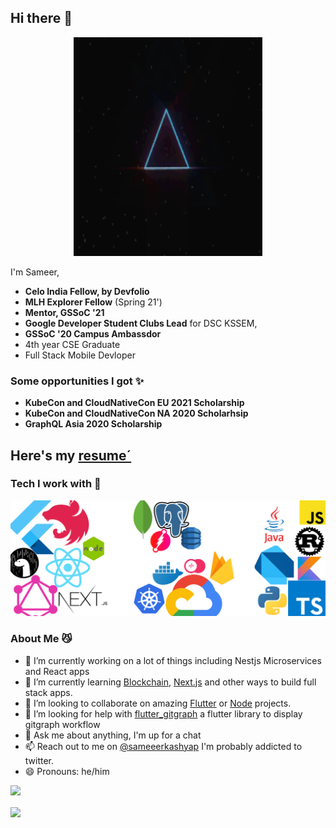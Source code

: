 ## Hi there 👋

<p align="center">
<img src="/assets/header.gif" width="60%" height="350"/>
</p>

I'm Sameer,

- **Celo India Fellow, by Devfolio**
- **MLH Explorer Fellow** (Spring 21')
- **Mentor, GSSoC '21**
- **Google Developer Student Clubs Lead** for DSC KSSEM,
- **GSSoC '20 Campus Ambassdor**
- 4th year CSE Graduate
- Full Stack Mobile Devloper

### Some opportunities I got ✨

- **KubeCon and CloudNativeCon EU 2021 Scholarship**
- **KubeCon and CloudNativeCon NA 2020 Scholarhsip**
- **GraphQL Asia 2020 Scholarship**

## Here's my [resume´](https://drive.google.com/file/d/1Hlag6VwWQ-kr8-qOBDo43OQfDsNPticN/view?usp=sharing)

### Tech I work with 🔨

<!-- <p> -->
<!-- <img src="https://raw.githubusercontent.com/Sameerkash/Sameerkash/master/assets/techstack.png" alt="flutter"/></p> -->

![techstack](/assets/techstack.png)

### About Me 😼

- 🔭 I’m currently working on a lot of things including Nestjs Microservices and React apps
- 🌱 I’m currently learning [Blockchain](https://celo.org/), [Next.js](https://Nextjs.org/) and other ways to build full stack apps.
- 👯 I’m looking to collaborate on amazing [Flutter](https://flutter.dev/) or [Node](https://nodejs.org/en/) projects.
- 🤔 I’m looking for help with [flutter_gitgraph](https://github.com/Sameerkash/flutter_gitgraph) a flutter library to display gitgraph workflow
- 💬 Ask me about anything, I'm up for a chat
- 📫 Reach out to me on [@sameeerkashyap](https://twitter.com/Sameeerkashyap) I'm probably addicted to twitter.
- 😄 Pronouns: he/him

![](https://komarev.com/ghpvc/?username=Sameerkash&style=plastic&label=Stalkers+👀) <br>

<a href="https://github.com/anuraghazra/github-readme-stats"> 
  <img align="center" src="https://github-readme-stats.vercel.app/api?username=Sameerkash&show_icons=true&theme=dracula&line_height=27 alt="Sameer github stats"/>
</a>
